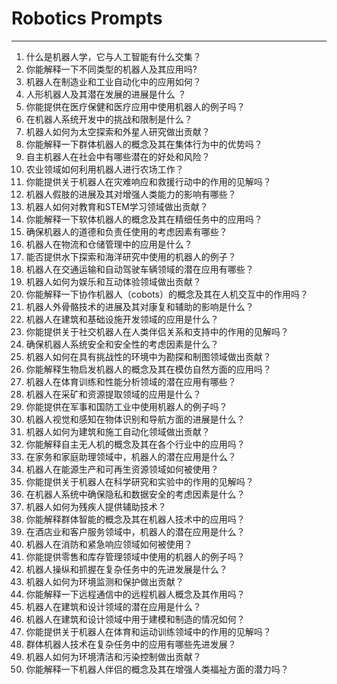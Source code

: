 # Robotics Prompts
---
1. 什么是机器人学，它与人工智能有什么交集？
2. 你能解释一下不同类型的机器人及其应用吗?
3. 机器人在制造业和工业自动化中的应用如何？
4. 人形机器人及其潜在发展的进展是什么 ？
5. 你能提供在医疗保健和医疗应用中使用机器人的例子吗？
6. 在机器人系统开发中的挑战和限制是什么？
7. 机器人如何为太空探索和外星人研究做出贡献？
8. 你能解释一下群体机器人的概念及其在集体行为中的优势吗？
9. 自主机器人在社会中有哪些潜在的好处和风险？
10. 农业领域如何利用机器人进行农场工作？
11. 你能提供关于机器人在灾难响应和救援行动中的作用的见解吗？
12. 机器人假肢的进展及其对增强人类能力的影响有哪些？
13. 机器人如何对教育和STEM学习领域做出贡献？
14. 你能解释一下软体机器人的概念及其在精细任务中的应用吗？
15. 确保机器人的道德和负责任使用的考虑因素有哪些？
16. 机器人在物流和仓储管理中的应用是什么？
17. 能否提供水下探索和海洋研究中使用的机器人的例子？
18. 机器人在交通运输和自动驾驶车辆领域的潜在应用有哪些？
19. 机器人如何为娱乐和互动体验领域做出贡献？
20. 你能解释一下协作机器人（cobots）的概念及其在人机交互中的作用吗？
21. 机器人外骨骼技术的进展及其对康复和辅助的影响是什么？
22. 机器人在建筑和基础设施开发领域的应用是什么？
23. 你能提供关于社交机器人在人类伴侣关系和支持中的作用的见解吗？
24. 确保机器人系统安全和安全性的考虑因素是什么？
25. 机器人如何在具有挑战性的环境中为勘探和制图领域做出贡献？
26. 你能解释生物启发机器人的概念及其在模仿自然方面的应用吗？
27. 机器人在体育训练和性能分析领域的潜在应用有哪些？
28. 机器人在采矿和资源提取领域的应用是什么？
29. 你能提供在军事和国防工业中使用机器人的例子吗？
30. 机器人视觉和感知在物体识别和导航方面的进展是什么？
31. 机器人如何为建筑和施工自动化领域做出贡献？
32. 你能解释自主无人机的概念及其在各个行业中的应用吗？
33. 在家务和家庭助理领域中，机器人的潜在应用是什么？
34. 机器人在能源生产和可再生资源领域如何被使用？
35. 你能提供关于机器人在科学研究和实验中的作用的见解吗？
36. 在机器人系统中确保隐私和数据安全的考虑因素是什么？
37. 机器人如何为残疾人提供辅助技术？
38. 你能解释群体智能的概念及其在机器人技术中的应用吗？
39. 在酒店业和客户服务领域中，机器人的潜在应用是什么？
40. 机器人在消防和紧急响应领域如何被使用？
41. 你能提供零售和库存管理领域中使用的机器人的例子吗？
42. 机器人操纵和抓握在复杂任务中的先进发展是什么？
43. 机器人如何为环境监测和保护做出贡献？
44. 你能解释一下远程通信中的远程机器人概念及其作用吗？
45. 机器人在建筑和设计领域的潜在应用是什么？
46. 机器人在建筑和设计领域中用于建模和制造的情况如何？
47. 你能提供关于机器人在体育和运动训练领域中的作用的见解吗？
48. 群体机器人技术在复杂任务中的应用有哪些先进发展？
49. 机器人如何为环境清洁和污染控制做出贡献？
50. 你能解释一下机器人伴侣的概念及其在增强人类福祉方面的潜力吗？
